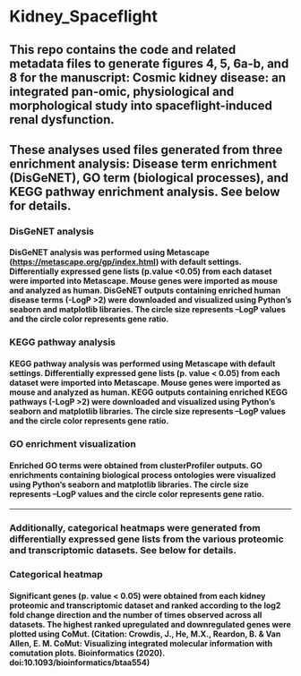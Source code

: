 # Kidney_Spaceflight
## This repo contains the code and related metadata files to generate figures 4, 5, 6a-b, and 8 for the manuscript: Cosmic kidney disease: an integrated pan-omic, physiological and morphological study into spaceflight-induced renal dysfunction.

## These analyses used files generated from three enrichment analysis: Disease term enrichment (DisGeNET), GO term (biological processes), and KEGG pathway enrichment analysis. See below for details.

### DisGeNET analysis
#### DisGeNET analysis was performed using Metascape (https://metascape.org/gp/index.html) with default settings. Differentially expressed gene lists (p.value <0.05) from each dataset were imported into Metascape. Mouse genes were imported as mouse and analyzed as human. DisGeNET outputs containing enriched human disease terms (-LogP >2) were downloaded and visualized using Python’s seaborn and matplotlib libraries. The circle size represents –LogP values and the circle color represents gene ratio. 

### KEGG pathway analysis
#### KEGG pathway analysis was performed using Metascape with default settings. Differentially expressed gene lists (p. value < 0.05) from each dataset were imported into Metascape. Mouse genes were imported as mouse and analyzed as human. KEGG outputs containing enriched KEGG pathways (-LogP >2) were downloaded and visualized using Python’s seaborn and matplotlib libraries. The circle size represents –LogP values and the circle color represents gene ratio.

### GO enrichment visualization
#### Enriched GO terms were obtained from clusterProfiler outputs. GO enrichments containing biological process ontologies were visualized using Python’s seaborn and matplotlib libraries. The circle size represents –LogP values and the circle color represents gene ratio.

----

### Additionally, categorical heatmaps were generated from differentially expressed gene lists from the various proteomic and transcriptomic datasets. See below for details.

### Categorical heatmap
#### Significant genes (p. value < 0.05) were obtained from each kidney proteomic and transcriptomic dataset and ranked according to the log2 fold change direction and the number of times observed across all datasets. The highest ranked upregulated and downregulated genes were plotted using CoMut. (Citation: Crowdis, J., He, M.X., Reardon, B. & Van Allen, E. M. CoMut: Visualizing integrated molecular information with comutation plots. Bioinformatics (2020). doi:10.1093/bioinformatics/btaa554)
